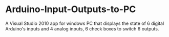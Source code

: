 # Arduino-Input-Outputs-to-PC
A Visual Studio 2010 app for windows PC that displays the state of 6 digital Arduino's inputs and 4 analog inputs, 6 check boxes to switch 6 outputs. 

